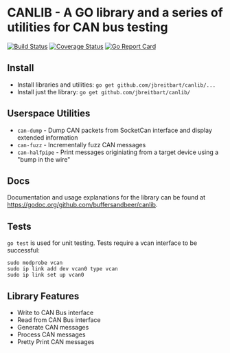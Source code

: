# CANLIB - A GO library and a series of utilities for CAN bus testing

[![Build Status](https://travis-ci.org/jbreitbart/canlib.svg?branch=master)](https://travis-ci.org/jbreitbart/canlib) [![Coverage Status](https://coveralls.io/repos/github/jbreitbart/canlib/badge.svg?branch=master)](https://coveralls.io/github/jbreitbart/canlib?branch=master) [![Go Report Card](https://goreportcard.com/badge/github.com/jbreitbart/canlib)](https://goreportcard.com/report/github.com/jbreitbart/canlib)

## Install

-   Install libraries and utilities: `go get github.com/jbreitbart/canlib/...`
-   Install just the library: `go get github.com/jbreitbart/canlib/`

## Userspace Utilities

-   `can-dump` - Dump CAN packets from SocketCan interface and display extended information
-   `can-fuzz` - Incrementally fuzz CAN messages
-   `can-halfpipe` - Print messages originiating from a target device using a "bump in the wire"

## Docs

Documentation and usage explanations for the library can be found at <https://godoc.org/github.com/buffersandbeer/canlib>.

## Tests

`go test` is used for unit testing. Tests require a vcan interface to be successful:

    sudo modprobe vcan
    sudo ip link add dev vcan0 type vcan
    sudo ip link set up vcan0

## Library Features

-   Write to CAN Bus interface
-   Read from CAN Bus interface
-   Generate CAN messages
-   Process CAN messages
-   Pretty Print CAN messages
